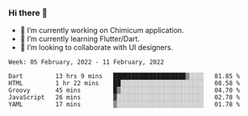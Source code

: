 ### Hi there 👋

<!--
**devcat37/devcat37** is a ✨ _special_ ✨ repository because its `README.md` (this file) appears on your GitHub profile.-->


- 🔭 I’m currently working on Chimicum application.
- 🌱 I’m currently learning Flutter/Dart.
- 👯 I’m looking to collaborate with UI designers.
<!-- - 🤔 I’m looking for help with ... -->

<!--START_SECTION:waka-->
```text
Week: 05 February, 2022 - 11 February, 2022

Dart         13 hrs 9 mins   ████████████████████▒░░░░   81.85 % 
HTML         1 hr 22 mins    ██░░░░░░░░░░░░░░░░░░░░░░░   08.58 % 
Groovy       45 mins         █▒░░░░░░░░░░░░░░░░░░░░░░░   04.70 % 
JavaScript   26 mins         ▓░░░░░░░░░░░░░░░░░░░░░░░░   02.78 % 
YAML         17 mins         ▒░░░░░░░░░░░░░░░░░░░░░░░░   01.78 % 
```
<!--END_SECTION:waka-->
